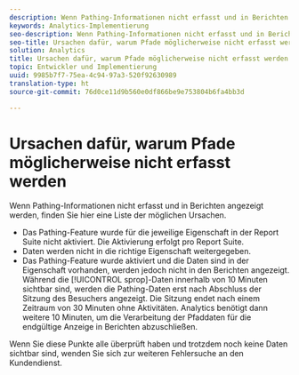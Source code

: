 ```yaml
---
description: Wenn Pathing-Informationen nicht erfasst und in Berichten angezeigt werden, finden Sie hier eine Liste der möglichen Ursachen.
keywords: Analytics-Implementierung
seo-description: Wenn Pathing-Informationen nicht erfasst und in Berichten angezeigt werden, finden Sie hier eine Liste der möglichen Ursachen.
seo-title: Ursachen dafür, warum Pfade möglicherweise nicht erfasst werden
solution: Analytics
title: Ursachen dafür, warum Pfade möglicherweise nicht erfasst werden
topic: Entwickler und Implementierung
uuid: 9985b7f7-75ea-4c94-97a3-520f92630989
translation-type: ht
source-git-commit: 76d0ce11d9b560e0df866be9e753804b6fa4bb3d

---
```



# Ursachen dafür, warum Pfade möglicherweise nicht erfasst werden

Wenn Pathing-Informationen nicht erfasst und in Berichten angezeigt werden, finden Sie hier eine Liste der möglichen Ursachen.

* Das Pathing-Feature wurde für die jeweilige Eigenschaft in der Report Suite nicht aktiviert. Die Aktivierung erfolgt pro Report Suite.
* Daten werden nicht in die richtige Eigenschaft weitergegeben.
* Das Pathing-Feature wurde aktiviert und die Daten sind in der Eigenschaft vorhanden, werden jedoch nicht in den Berichten angezeigt. Während die [!UICONTROL sprop]-Daten innerhalb von 10 Minuten sichtbar sind, werden die Pathing-Daten erst nach Abschluss der Sitzung des Besuchers angezeigt. Die Sitzung endet nach einem Zeitraum von 30 Minuten ohne Aktivitäten. Analytics benötigt dann weitere 10 Minuten, um die Verarbeitung der Pfaddaten für die endgültige Anzeige in Berichten abzuschließen.

Wenn Sie diese Punkte alle überprüft haben und trotzdem noch keine Daten sichtbar sind, wenden Sie sich zur weiteren Fehlersuche an den Kundendienst.
